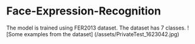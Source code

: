 # Face-Expression-Recognition

The model is trained using FER2013 dataset. The dataset has 7 classes. 
![Some examples from the dataset] (/assets/PrivateTest_1623042.jpg)
